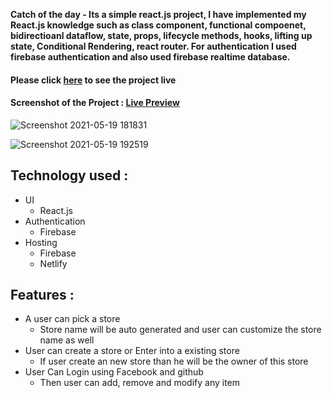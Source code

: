**Catch of the day - Its a simple react.js project, I have implemented my React.js knowledge such as  class component, functional compoenet, bidirectioanl dataflow, state, props, lifecycle methods, hooks, lifting up state, Conditional Rendering, react router. For authentication I used firebase authentication and also used firebase realtime database.**

#### Please click [here](https://catch-of-the-day---master.web.app/) to see the project live

#### Screenshot of the Project :  [Live Preview](https://catch-of-the-day---master.web.app/)

![Screenshot 2021-05-19 181831](https://user-images.githubusercontent.com/68158190/118812788-509b5e80-b8d0-11eb-882e-c84a27657160.jpg)

![Screenshot 2021-05-19 192519](https://user-images.githubusercontent.com/68158190/118820826-70cf1b80-b8d8-11eb-8d81-34b0f4c5671a.jpg)


## Technology used : 
* UI 
  * React.js
* Authentication
  * Firebase
* Hosting
  * Firebase
  * Netlify

## Features :
  * A user can pick a store
    * Store name will be auto generated and user can customize the store name as well
  * User can create a store or Enter into a existing store
    * If user create an new store than he will be the owner of this store
  * User Can Login using Facebook and github
    * Then user can add, remove and modify any item
 
  

